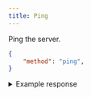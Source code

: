 ```yaml
---
title: Ping
---
```


Ping the server.

```json
{
    "method": "ping",
}
```

<details>
<summary>Example response</summary>

```json
{
    "method": "pong",
    "timestamp": "2024-07-26 15:29:23.284806 -07:00",
    "status": "success",
}
```

</details>
